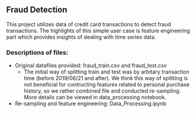 ## Fraud Detection
This project utilizes data of credit card transactions to detect fraud transactions. The highlights of this simple user case is feature engineering part which provides insights of dealing with time series data.

### Descriptions of files:

- Original datafiles provided: fraud_train.csv and fraud_test.csv
  * The initial way of splitting train and test was by arbitary transaction time (before 2019/06/21 and after). We think this way of splitting is not beneficial for contructing features related to personal purchase history, so we rather combined file and conducted re-sampling. More details can be viewed in data_processing notebook. 
- Re-sampling and feature engineering: Data_Processing.ipynb
